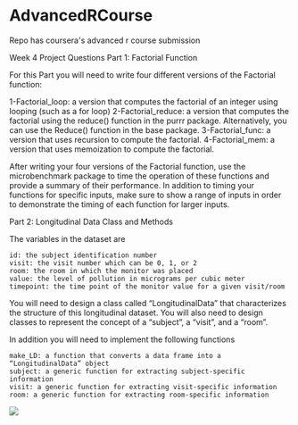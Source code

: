 # AdvancedRCourse
Repo has coursera's advanced r course submission


Week 4 Project Questions
Part 1: Factorial Function


For this Part you will need to write four different versions of the Factorial function:

1-Factorial_loop: a version that computes the factorial of an integer using looping (such as a for loop)
2-Factorial_reduce: a version that computes the factorial using the reduce() function in the purrr package. Alternatively, you can use the Reduce() function in the base package.
3-Factorial_func: a version that uses recursion to compute the factorial.
4-Factorial_mem: a version that uses memoization to compute the factorial.


After writing your four versions of the Factorial function, use the microbenchmark package to time the operation of these functions and provide a summary of their performance. 
In addition to timing your functions for specific inputs, make sure to show a range of inputs in order to demonstrate the timing of each function for larger inputs.


Part 2: Longitudinal Data Class and Methods

The variables in the dataset are

	id: the subject identification number
	visit: the visit number which can be 0, 1, or 2
	room: the room in which the monitor was placed
	value: the level of pollution in micrograms per cubic meter
	timepoint: the time point of the monitor value for a given visit/room
You will need to design a class called “LongitudinalData” that characterizes the structure of this longitudinal dataset. You will also need to design classes to represent the concept of a “subject”, a “visit”, and a “room”.

In addition you will need to implement the following functions

	make_LD: a function that converts a data frame into a “LongitudinalData” object
	subject: a generic function for extracting subject-specific information
	visit: a generic function for extracting visit-specific information
	room: a generic function for extracting room-specific information







<img src="http://i.hizliresim.com/X91lv5.png">